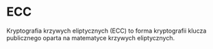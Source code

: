 # ECC
Kryptografia krzywych eliptycznych (ECC) to forma kryptografii klucza publicznego oparta na matematyce krzywych eliptycznych.
